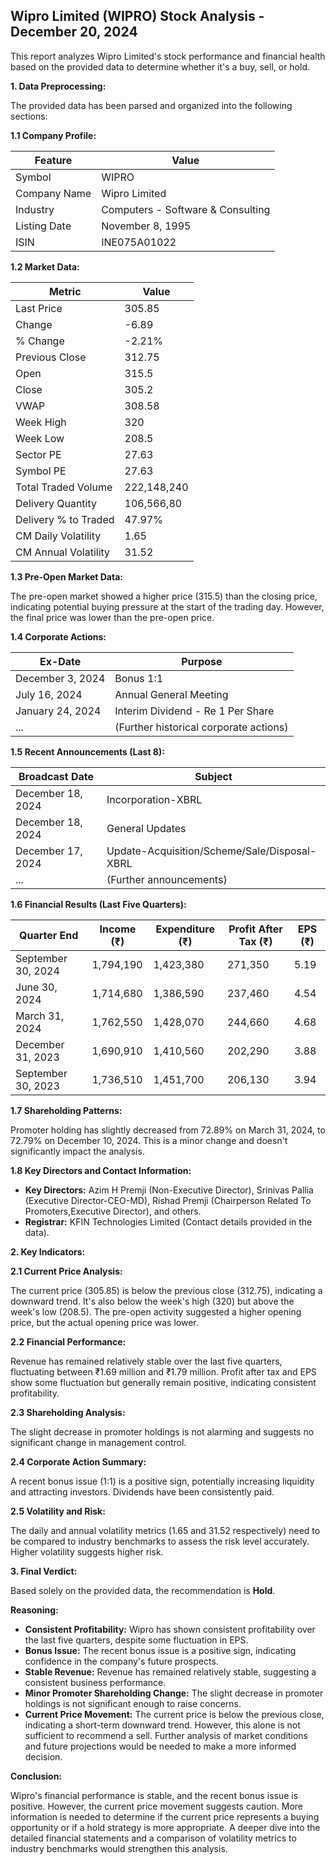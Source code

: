 ## Wipro Limited (WIPRO) Stock Analysis - December 20, 2024

This report analyzes Wipro Limited's stock performance and financial health based on the provided data to determine whether it's a buy, sell, or hold.

**1. Data Preprocessing:**

The provided data has been parsed and organized into the following sections:

**1.1 Company Profile:**

| Feature             | Value                               |
|----------------------|---------------------------------------|
| Symbol               | WIPRO                               |
| Company Name         | Wipro Limited                         |
| Industry             | Computers - Software & Consulting     |
| Listing Date         | November 8, 1995                     |
| ISIN                 | INE075A01022                         |


**1.2 Market Data:**

| Metric                | Value      |
|------------------------|-------------|
| Last Price             | 305.85      |
| Change                 | -6.89       |
| % Change               | -2.21%      |
| Previous Close         | 312.75      |
| Open                   | 315.5       |
| Close                  | 305.2       |
| VWAP                  | 308.58      |
| Week High              | 320         |
| Week Low               | 208.5       |
| Sector PE              | 27.63       |
| Symbol PE              | 27.63       |
| Total Traded Volume    | 222,148,240  |
| Delivery Quantity      | 106,566,80  |
| Delivery % to Traded  | 47.97%      |
| CM Daily Volatility    | 1.65        |
| CM Annual Volatility   | 31.52       |


**1.3 Pre-Open Market Data:**

The pre-open market showed a higher price (315.5) than the closing price, indicating potential buying pressure at the start of the trading day. However, the final price was lower than the pre-open price.

**1.4 Corporate Actions:**

| Ex-Date      | Purpose                               |
|--------------|----------------------------------------|
| December 3, 2024 | Bonus 1:1                             |
| July 16, 2024   | Annual General Meeting                 |
| January 24, 2024 | Interim Dividend - Re 1 Per Share      |
| ...           | (Further historical corporate actions) |


**1.5 Recent Announcements (Last 8):**

| Broadcast Date    | Subject                                      |
|--------------------|----------------------------------------------|
| December 18, 2024 | Incorporation-XBRL                         |
| December 18, 2024 | General Updates                             |
| December 17, 2024 | Update-Acquisition/Scheme/Sale/Disposal-XBRL |
| ...                | (Further announcements)                     |


**1.6 Financial Results (Last Five Quarters):**

| Quarter End      | Income (₹)     | Expenditure (₹) | Profit After Tax (₹) | EPS (₹) |
|-----------------|----------------|--------------------|-----------------------|---------|
| September 30, 2024 | 1,794,190      | 1,423,380          | 271,350               | 5.19    |
| June 30, 2024     | 1,714,680      | 1,386,590          | 237,460               | 4.54    |
| March 31, 2024    | 1,762,550      | 1,428,070          | 244,660               | 4.68    |
| December 31, 2023 | 1,690,910      | 1,410,560          | 202,290               | 3.88    |
| September 30, 2023| 1,736,510      | 1,451,700          | 206,130               | 3.94    |


**1.7 Shareholding Patterns:**

Promoter holding has slightly decreased from 72.89% on March 31, 2024, to 72.79% on December 10, 2024.  This is a minor change and doesn't significantly impact the analysis.


**1.8 Key Directors and Contact Information:**

* **Key Directors:**  Azim H Premji (Non-Executive Director), Srinivas Pallia (Executive Director-CEO-MD), Rishad Premji (Chairperson Related To Promoters,Executive Director), and others.
* **Registrar:** KFIN Technologies Limited (Contact details provided in the data).


**2. Key Indicators:**

**2.1 Current Price Analysis:**

The current price (305.85) is below the previous close (312.75), indicating a downward trend.  It's also below the week's high (320) but above the week's low (208.5). The pre-open activity suggested a higher opening price, but the actual opening price was lower.

**2.2 Financial Performance:**

Revenue has remained relatively stable over the last five quarters, fluctuating between ₹1.69 million and ₹1.79 million. Profit after tax and EPS show some fluctuation but generally remain positive, indicating consistent profitability.

**2.3 Shareholding Analysis:**

The slight decrease in promoter holdings is not alarming and suggests no significant change in management control.

**2.4 Corporate Action Summary:**

A recent bonus issue (1:1) is a positive sign, potentially increasing liquidity and attracting investors.  Dividends have been consistently paid.

**2.5 Volatility and Risk:**

The daily and annual volatility metrics (1.65 and 31.52 respectively) need to be compared to industry benchmarks to assess the risk level accurately.  Higher volatility suggests higher risk.

**3. Final Verdict:**

Based solely on the provided data, the recommendation is **Hold**.

**Reasoning:**

* **Consistent Profitability:** Wipro has shown consistent profitability over the last five quarters, despite some fluctuation in EPS.
* **Bonus Issue:** The recent bonus issue is a positive sign, indicating confidence in the company's future prospects.
* **Stable Revenue:** Revenue has remained relatively stable, suggesting a consistent business performance.
* **Minor Promoter Shareholding Change:** The slight decrease in promoter holdings is not significant enough to raise concerns.
* **Current Price Movement:** The current price is below the previous close, indicating a short-term downward trend. However, this alone is not sufficient to recommend a sell.  Further analysis of market conditions and future projections would be needed to make a more informed decision.

**Conclusion:**

Wipro's financial performance is stable, and the recent bonus issue is positive. However, the current price movement suggests caution.  More information is needed to determine if the current price represents a buying opportunity or if a hold strategy is more appropriate.  A deeper dive into the detailed financial statements and a comparison of volatility metrics to industry benchmarks would strengthen this analysis.
